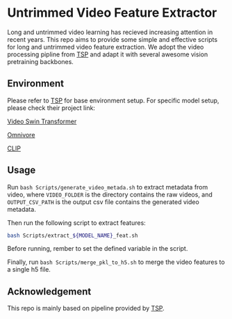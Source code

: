 # Untrimmed Video Feature Extractor
Long and untrimmed video learning has recieved increasing attention in recent years. This repo aims to provide some simple and effective scripts for long and untrimmed video feature extraction. We adopt the video processing pipline from [TSP](https://github.com/HumamAlwassel/TSP) and adapt it with several awesome vision pretraining backbones.

## Environment
Please refer to [TSP](https://github.com/HumamAlwassel/TSP) for base environment setup. For specific model setup, please check their project link:

[Video Swin Transformer](https://github.com/SwinTransformer/Video-Swin-Transformer)

[Omnivore](https://github.com/facebookresearch/omnivore)

[CLIP](https://github.com/openai/CLIP)

## Usage
Run ```bash Scripts/generate_video_metada.sh``` to extract metadata from video, where ```VIDEO_FOLDER``` is the directory contains the raw videos, and ```OUTPUT_CSV_PATH``` is the output csv file contains the generated video metadata.

Then run the following script to extract features:
```sh
bash Scripts/extract_${MODEL_NAME}_feat.sh
```
Before running, rember to set the defined variable in the script.

Finally, run ```bash Scripts/merge_pkl_to_h5.sh``` to merge the video features to a single h5 file.

## Acknowledgement
This repo is mainly based on pipeline provided by [TSP](https://github.com/HumamAlwassel/TSP).
